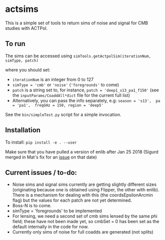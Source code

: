 # actsims

This is a simple set of tools to return sims of noise and signal for CMB studies with ACTPol.


## To run
The sims can be accessed using `simTools.getActpolSim(iterationNum, simType, patch)`

where you should set:
* `iterationNum` is an integer from 0 to 127 
* `simType = 'cmb'` or `'noise'` (`'foregrounds'` to come)
* `patch` is a string set to, for instance,  `patch = 'deep1_s13_pa1_f150'` (see the `inputParams/CoaddAll*dict` file for the current full list)
* Alternatively, you can pass the info separately, e.g:
    `season = 's13', 
    pa = 'pa1', 
    freqGHz = 150,
    region = 'deep5'`
 
See the `bin/simpleTest.py` script for a simple invocation.

## Installation
To install: `pip install -e . --user`

Make sure that you have pulled a version of enlib after Jan 25 2018 (Sigurd merged in Mat's fix for an [issue](https://github.com/amaurea/enlib/issues/34) on that date)

## Current issues / to-do:
* Noise sims and signal sims currently are getting slightly different sizes (originating because one is obtained using Flipper, the other with enlib).  There is a mechanism for dealing with this (the coordsEpsilonArcmin flag) but the values for each patch are not yet determined.
* Boss-N is to come.
* simType = 'foregrounds' to be implemented
* For lensing, we need a second set of cmb sims lensed by the same phi field; these have not been made yet, so cmbSet = 0 has been set as the default internally in the code for now.
* Currently only sims of noise for full coadds are generated (not splits)

